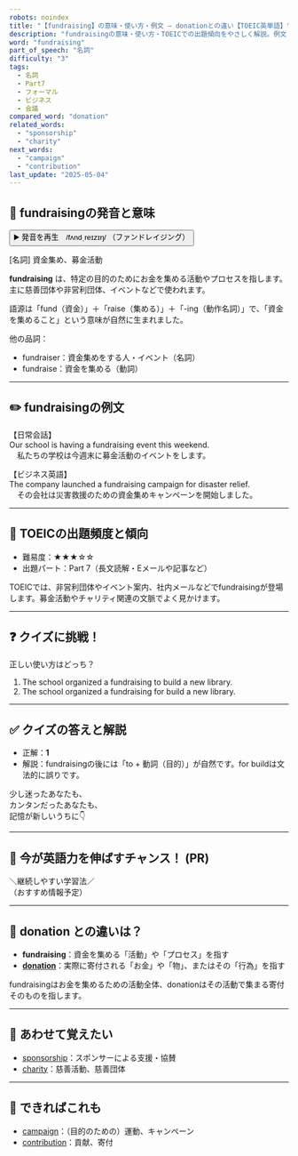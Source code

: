 ```yaml
---
robots: noindex
title: "【fundraising】の意味・使い方・例文 ― donationとの違い【TOEIC英単語】"
description: "fundraisingの意味・使い方・TOEICでの出題傾向をやさしく解説。例文・クイズ付きでdonationとの違いもわかりやすく学べます。"
word: "fundraising"
part_of_speech: "名詞"
difficulty: "3"
tags:
  - 名詞
  - Part7
  - フォーマル
  - ビジネス
  - 会議
compared_word: "donation"
related_words:
  - "sponsorship"
  - "charity"
next_words:
  - "campaign"
  - "contribution"
last_update: "2025-05-04"
---
```


## 🔰 fundraisingの発音と意味

<button class="play-audio" onclick="playTTS('fundraising')">
  <span class="play-audio-main">
    ▶️ 発音を再生　/fʌndˌreɪzɪŋ/
  </span>
  <span class="play-audio-sub">
    （ファンドレイジング）
  </span>
</button>

[名詞] 資金集め、募金活動

**fundraising** は、特定の目的のためにお金を集める活動やプロセスを指します。主に慈善団体や非営利団体、イベントなどで使われます。

語源は「fund（資金）」＋「raise（集める）」＋「-ing（動作名詞）」で、「資金を集めること」という意味が自然に生まれました。

他の品詞：  
- fundraiser：資金集めをする人・イベント（名詞）
- fundraise：資金を集める（動詞）

---

## ✏️ fundraisingの例文

【日常会話】  
Our school is having a fundraising event this weekend.  
　私たちの学校は今週末に募金活動のイベントをします。

【ビジネス英語】  
The company launched a fundraising campaign for disaster relief.  
　その会社は災害救援のための資金集めキャンペーンを開始しました。

---

## 🎯 TOEICの出題頻度と傾向

- 難易度：★★★☆☆
- 出題パート：Part 7（長文読解・Eメールや記事など）

TOEICでは、非営利団体やイベント案内、社内メールなどでfundraisingが登場します。募金活動やチャリティ関連の文脈でよく見かけます。

---

## ❓ クイズに挑戦！

正しい使い方はどっち？

1. The school organized a fundraising to build a new library.  
2. The school organized a fundraising for build a new library.

---

## ✅ クイズの答えと解説

- 正解：**1**
- 解説：fundraisingの後には「to + 動詞（目的）」が自然です。for buildは文法的に誤りです。

少し迷ったあなたも、  
カンタンだったあなたも、  
記憶が新しいうちに👇️

---

## 🚀 今が英語力を伸ばすチャンス！ (PR)

<div class="info-center">
＼継続しやすい学習法／<br>  
（おすすめ情報予定）
</div>

---

## 🤔  donation との違いは？

- **fundraising**：資金を集める「活動」や「プロセス」を指す
- **[donation](/donation)**：実際に寄付される「お金」や「物」、またはその「行為」を指す

fundraisingはお金を集めるための活動全体、donationはその活動で集まる寄付そのものを指します。

---

## 🧩 あわせて覚えたい

- [sponsorship](/sponsorship)：スポンサーによる支援・協賛
- [charity](/charity)：慈善活動、慈善団体

---

## 📖 できればこれも

- [campaign](/campaign)：（目的のための）運動、キャンペーン
- [contribution](/contribution)：貢献、寄付

<!-- cvid: aid45_bid09 -->
